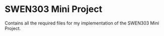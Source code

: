 # SWEN303 Mini Project
Contains all the required files for my implementation of the SWEN303 Mini
Project.
